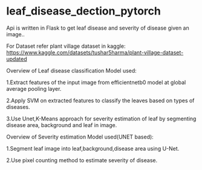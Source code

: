 # leaf_disease_dection_pytorch

Api is written in Flask to get leaf disease and severity of disease given an image..

For Dataset refer plant village dataset in kaggle:
https://www.kaggle.com/datasets/tushar5harma/plant-village-dataset-updated


Overview of Leaf disease classification Model used:

   1.Extract features of the input image from efficientnetb0 model at global average pooling layer.
   
   2.Apply SVM on extracted features to classify the leaves based on types of diseases.

   3.Use Unet,K-Means approach for severity estimation of leaf by segmenting disease area, background and leaf in image.

Overview of Severity estimation Model used(UNET based):

  1.Segment leaf image into leaf,background,disease area using U-Net.

  2.Use pixel counting method to estimate severity of disease.


